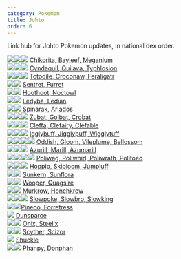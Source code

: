 ```yaml
---
category: Pokemon
title: Johto
order: 6
---
```

Link hub for Johto Pokemon updates, in national dex order.

![](https://serebii.net/pokedex-dp/icon/152.gif)![](https://serebii.net/pokedex-dp/icon/153.gif)![](https://serebii.net/pokedex-dp/icon/154.gif) [Chikorita, Bayleef, Meganium](/joyfuljohto/pokemon/chikorita)  
![](https://serebii.net/pokedex-dp/icon/155.gif)![](https://serebii.net/pokedex-dp/icon/156.gif)![](https://serebii.net/pokedex-dp/icon/157.gif) [Cyndaquil, Quilava, Typhlosion](/joyfuljohto/pokemon/cyndaquil)  
![](https://serebii.net/pokedex-dp/icon/158.gif)![](https://serebii.net/pokedex-dp/icon/159.gif)![](https://serebii.net/pokedex-dp/icon/160.gif) [Totodile, Croconaw, Feraligatr](/joyfuljohto/pokemon/totodile)  
![](https://serebii.net/pokedex-dp/icon/161.gif)![](https://serebii.net/pokedex-dp/icon/162.gif) [Sentret, Furret](/joyfuljohto/pokemon/sentret)  
![](https://serebii.net/pokedex-dp/icon/163.gif)![](https://serebii.net/pokedex-dp/icon/164.gif) [Hoothoot, Noctowl](/joyfuljohto/pokemon/hoothoot)  
![](https://serebii.net/pokedex-dp/icon/165.gif)![](https://serebii.net/pokedex-dp/icon/166.gif) [Ledyba, Ledian](/joyfuljohto/pokemon/ledyba)  
![](https://serebii.net/pokedex-dp/icon/167.gif)![](https://serebii.net/pokedex-dp/icon/168.gif) [Spinarak, Ariados](/joyfuljohto/pokemon/spinarak)  
![](https://serebii.net/pokedex-dp/icon/041.gif)![](https://serebii.net/pokedex-dp/icon/042.gif)![](https://serebii.net/pokedex-dp/icon/169.gif) [Zubat, Golbat, Crobat](/joyfuljohto/pokemon/zubat)  
![](https://serebii.net/pokedex-dp/icon/173.gif)![](https://serebii.net/pokedex-dp/icon/035.gif)![](https://serebii.net/pokedex-dp/icon/036.gif) [Cleffa, Clefairy, Clefable](/joyfuljohto/pokemon/cleffa)  
![](https://serebii.net/pokedex-dp/icon/174.gif)![](https://serebii.net/pokedex-dp/icon/039.gif)![](https://serebii.net/pokedex-dp/icon/040.gif) [Igglybuff, Jigglypuff, Wigglytuff](/joyfuljohto/pokemon/igglybuff)  
![](https://serebii.net/pokedex-dp/icon/043.gif)![](https://serebii.net/pokedex-dp/icon/044.gif)![](https://serebii.net/pokedex-dp/icon/045.gif)![](https://serebii.net/pokedex-dp/icon/182.gif) [Oddish, Gloom, Vileplume, Bellossom](/joyfuljohto/pokemon/oddish)  
![](https://serebii.net/pokedex-dp/icon/298.gif)![](https://serebii.net/pokedex-dp/icon/183.gif)![](https://serebii.net/pokedex-dp/icon/184.gif) [Azurill, Marill, Azumarill](/joyfuljohto/pokemon/azurill)  
![](https://serebii.net/pokedex-dp/icon/060.gif)![](https://serebii.net/pokedex-dp/icon/061.gif)![](https://serebii.net/pokedex-dp/icon/062.gif)![](https://serebii.net/pokedex-dp/icon/186.gif) [Poliwag, Poliwhirl, Poliwrath, Politoed](/joyfuljohto/pokemon/poliwag)  
![](https://serebii.net/pokedex-dp/icon/187.gif)![](https://serebii.net/pokedex-dp/icon/188.gif)![](https://serebii.net/pokedex-dp/icon/189.gif) [Hoppip, Skiploom, Jumpluff](/joyfuljohto/pokemon/hoppip)  
![](https://serebii.net/pokedex-dp/icon/191.gif)![](https://serebii.net/pokedex-dp/icon/192.gif) [Sunkern, Sunflora](/joyfuljohto/pokemon/sunkern)  
![](https://serebii.net/pokedex-dp/icon/194.gif)![](https://serebii.net/pokedex-dp/icon/195.gif) [Wooper, Quagsire](/joyfuljohto/pokemon/wooper)  
![](https://serebii.net/pokedex-dp/icon/198.gif)![](https://serebii.net/pokedex-dp/icon/430.gif) [Murkrow, Honchkrow](/joyfuljohto/pokemon/murkrow)  
![](https://serebii.net/pokedex-dp/icon/079.gif)![](https://serebii.net/pokedex-dp/icon/080.gif)![](https://serebii.net/pokedex-dp/icon/199.gif) [Slowpoke, Slowbro, Slowking](/joyfuljohto/pokemon/slowpoke)  
![](https://serebii.net/pokedex-dp/icon/204.gif)![](https://serebii.net/pokedex-dp/icon/205.gif)[Pineco, Forretress](/joyfuljohto/pokemon/pineco)  
![](https://serebii.net/pokedex-dp/icon/206.gif) [Dunsparce](/joyfuljohto/pokemon/dunsparce)  
![](https://serebii.net/pokedex-dp/icon/095.gif)![](https://serebii.net/pokedex-dp/icon/208.gif) [Onix, Steelix](/joyfuljohto/pokemon/onix)  
![](https://serebii.net/pokedex-dp/icon/123.gif)![](https://serebii.net/pokedex-dp/icon/212.gif) [Scyther, Scizor](/joyfuljohto/pokemon/scyther)  
![](https://serebii.net/pokedex-dp/icon/213.gif) [Shuckle](/joyfuljohto/pokemon/shuckle)  
![](https://serebii.net/pokedex-dp/icon/231.gif)![](https://serebii.net/pokedex-dp/icon/232.gif) [Phanpy, Donphan](/joyfuljohto/pokemon/phanpy)